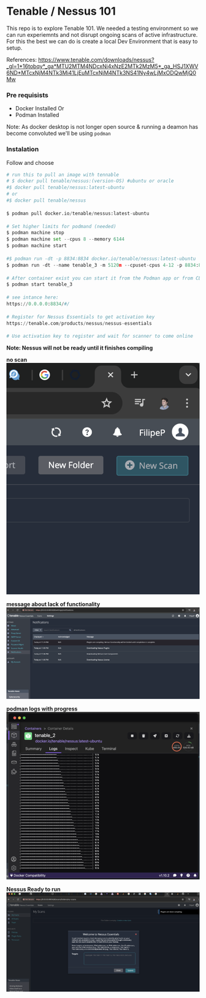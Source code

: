 # Tenable / Nessus 101

This repo is to explore Tenable 101. We needed a testing environment so we can run experiemnts and not disrupt ongoing scans of active infrastructure. For this the best we can do is create a local Dev Environment that is easy to setup. 

References: https://www.tenable.com/downloads/nessus?_gl=1*16tobqy*_ga*MTU2MTM4NDcxNi4xNzE2MTk2MzM5*_ga_HSJ1XWV6ND*MTcxNjM4NTk3Mi41LjEuMTcxNjM4NTk3NS41Ny4wLjMxODQwMjQ0Mw


### Pre requisists

- Docker Installed
Or
- Podman Installed

Note: As docker desktop is not longer open source & running a deamon has become convoluted we'll be using `podman`

### Instalation

Follow and choose 

```python 
# run this to pull an image with tennable 
# $ docker pull tenable/nessus:(version-OS) #ubuntu or oracle
#$ docker pull tenable/nessus:latest-ubuntu
# or
#$ docker pull tenable/nessus

$ podman pull docker.io/tenable/nessus:latest-ubuntu

# Set higher limits for podmand (needed)
$ podman machine stop
$ podman machine set --cpus 8 --memory 6144
$ podman machine start

#$ podman run -dt -p 8834:8834 docker.io/tenable/nessus:latest-ubuntu
$ podman run -dt --name tenable_3 -m 5120m --cpuset-cpus 4-12 -p 8834:8834 docker.io/tenable/nessus:latest-ubuntu

# After container exist you can start it from the Podman app or from CLI
$ podman start tenable_3 

# see intance here: 
https://0.0.0.0:8834/#/

# Register for Nessus Essentials to get activation key
https://tenable.com/products/nessus/nessus-essentials

# Use activation key to register and wait for scanner to come online
```

**Note: Nessus will not be ready until it finishes compiling**

**no scan**
![alt text](./screenshot2.png)

**message about lack of functionality**
![alt text](./image.png)

**podman logs with progress**
![alt text](./screenshot1.png)

**Nessus Ready to run**
![alt text](./final_result.png)
